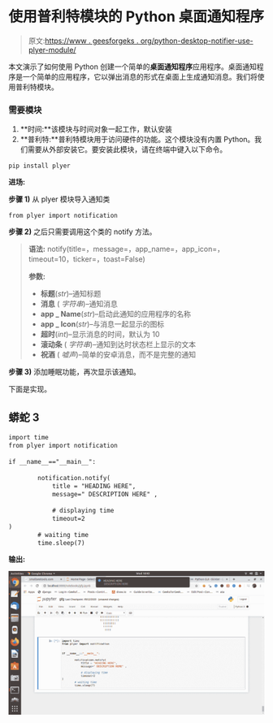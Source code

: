 # 使用普利特模块的 Python 桌面通知程序

> 原文:[https://www . geesforgeks . org/python-desktop-notifier-use-plyer-module/](https://www.geeksforgeeks.org/python-desktop-notifier-using-plyer-module/)

本文演示了如何使用 Python 创建一个简单的**桌面通知程序**应用程序。桌面通知程序是一个简单的应用程序，它以弹出消息的形式在桌面上生成通知消息。我们将使用普利特模块。

### 需要模块

1.  **时间:**该模块与时间对象一起工作，默认安装
2.  **普利特:**普利特模块用于访问硬件的功能。这个模块没有内置 Python。我们需要从外部安装它。要安装此模块，请在终端中键入以下命令。

```
pip install plyer 
```

**进场:**

**步骤 1)** 从 plyer 模块导入通知类

```
from plyer import notification
```

**步骤 2)** 之后只需要调用这个类的 notify 方法。

> **语法:** notify(title=，message=，app_name=，app_icon=，timeout=10，ticker=，toast=False)
> 
> **参数:**
> 
> *   **标题**(*str*)–通知标题
> *   **消息** ( *字符串*)–通知消息
> *   **app _ Name**(*str*)–启动此通知的应用程序的名称
> *   **app _ Icon**(*str*)–与消息一起显示的图标
> *   **超时**(*int*)–显示消息的时间，默认为 10
> *   **滚动条** ( *字符串*)–通知到达时状态栏上显示的文本
> *   **祝酒** ( *嘘声*)–简单的安卓消息，而不是完整的通知

**步骤 3)** 添加睡眠功能，再次显示该通知。

下面是实现。

## 蟒蛇 3

```
import time
from plyer import notification

if __name__=="__main__":

        notification.notify(
            title = "HEADING HERE",
            message=" DESCRIPTION HERE" ,

            # displaying time
            timeout=2
)
        # waiting time
        time.sleep(7)
```

**输出:**

![](img/d58fb0b6489ae8e9ee8b082dca171270.png)